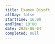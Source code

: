 ```yaml
---
title: Examen Disoft
allDay: false
startTime: 16:00
endTime: 18:00
date: 2025-06-04
completed: null
---
```

